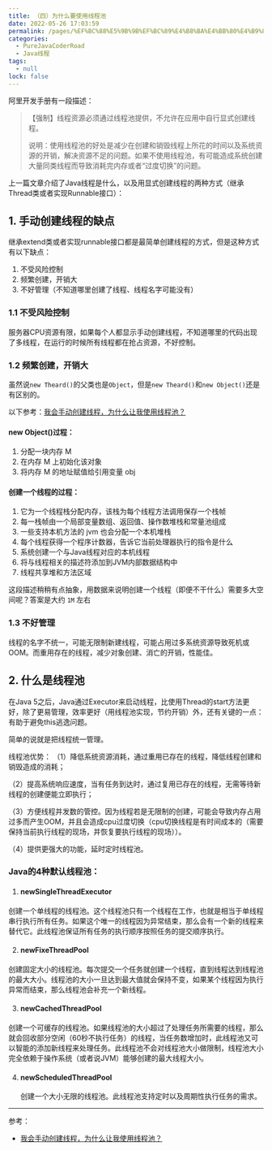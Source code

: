 ```yaml
---
title: （四）为什么要使用线程池
date: 2022-05-26 17:03:59
permalink: /pages/%EF%BC%88%E5%9B%9B%EF%BC%89%E4%B8%BA%E4%BB%80%E4%B9%88%E8%A6%81%E4%BD%BF%E7%94%A8%E7%BA%BF%E7%A8%8B%E6%B1%A0
categories: 
  - PureJavaCoderRoad
  - Java线程
tags: 
  - null
lock: false
---
```

阿里开发手册有一段描述：

>【强制】线程资源必须通过线程池提供，不允许在应用中自行显式创建线程。
>
>说明：使用线程池的好处是减少在创建和销毁线程上所花的时间以及系统资源的开销，解决资源不足的问题。如果不使用线程池，有可能造成系统创建大量同类线程而导致消耗完内存或者“过度切换”的问题。

上一篇文章介绍了Java线程是什么，以及用显式创建线程的两种方式（继承Thread类或者实现Runnable接口）：

## 1. 手动创建线程的缺点

继承extend类或者实现runnable接口都是最简单创建线程的方式，但是这种方式有以下缺点：

1. 不受风险控制
2. 频繁创建，开销大
3. 不好管理（不知道哪里创建了线程、线程名字可能没有）

### 1.1 不受风险控制

服务器CPU资源有限，如果每个人都显示手动创建线程，不知道哪里的代码出现了多线程，在运行的时候所有线程都在抢占资源，不好控制。

### 1.2 频繁创建，开销大

虽然说`new Theard()`的父类也是`Object`，但是`new Theard()`和`new Object()`还是有区别的。

以下参考：[我会手动创建线程，为什么让我使用线程池？](https://mp.weixin.qq.com/s/LilY5ZfsaMLELf6e13Hlzw)

#### new Object()过程：

1. 分配一块内存 M
2. 在内存 M 上初始化该对象
3. 将内存 M 的地址赋值给引用变量 obj

#### 创建一个线程的过程：

1. 它为一个线程栈分配内存，该栈为每个线程方法调用保存一个栈帧
2. 每一栈帧由一个局部变量数组、返回值、操作数堆栈和常量池组成
3. 一些支持本机方法的 jvm 也会分配一个本机堆栈
4. 每个线程获得一个程序计数器，告诉它当前处理器执行的指令是什么
5. 系统创建一个与Java线程对应的本机线程
6. 将与线程相关的描述符添加到JVM内部数据结构中
7. 线程共享堆和方法区域

这段描述稍稍有点抽象，用数据来说明创建一个线程（即便不干什么）需要多大空间呢？答案是大约  `1M`  左右

### 1.3 不好管理

线程的名字不统一，可能无限制新建线程，可能占用过多系统资源导致死机或OOM。而重用存在的线程，减少对象创建、消亡的开销，性能佳。



## 2. 什么是线程池

在Java 5之后，Java通过Executor来启动线程，比使用Thread的start方法更好，除了更易管理，效率更好（用线程池实现，节约开销）外，还有关键的一点：有助于避免this逃逸问题。

简单的说就是把线程统一管理。

线程池优势：
（1）降低系统资源消耗，通过重用已存在的线程，降低线程创建和销毁造成的消耗；

（2）提高系统响应速度，当有任务到达时，通过复用已存在的线程，无需等待新线程的创建便能立即执行；

（3）方便线程并发数的管控。因为线程若是无限制的创建，可能会导致内存占用过多而产生OOM，并且会造成cpu过度切换（cpu切换线程是有时间成本的（需要保持当前执行线程的现场，并恢复要执行线程的现场））。

（4）提供更强大的功能，延时定时线程池。



### Java的4种默认线程池：

1. #### newSingleThreadExecutor

  创建一个单线程的线程池。这个线程池只有一个线程在工作，也就是相当于单线程串行执行所有任务。如果这个唯一的线程因为异常结束，那么会有一个新的线程来替代它。此线程池保证所有任务的执行顺序按照任务的提交顺序执行。

2. ####  newFixeThreadPool
   

 创建固定大小的线程池。每次提交一个任务就创建一个线程，直到线程达到线程池的最大大小。线程池的大小一旦达到最大值就会保持不变，如果某个线程因为执行异常而结束，那么线程池会补充一个新线程。

3. ####  newCachedThreadPool

  创建一个可缓存的线程池。如果线程池的大小超过了处理任务所需要的线程，那么就会回收部分空闲（60秒不执行任务）的线程，当任务数增加时，此线程池又可以智能的添加新线程来处理任务。此线程池不会对线程池大小做限制，线程池大小完全依赖于操作系统（或者说JVM）能够创建的最大线程大小。

4. #### newScheduledThreadPool
   
   创建一个大小无限的线程池。此线程池支持定时以及周期性执行任务的需求。
   
   

---

参考：

- [我会手动创建线程，为什么让我使用线程池？](https://mp.weixin.qq.com/s/LilY5ZfsaMLELf6e13Hlzw)


